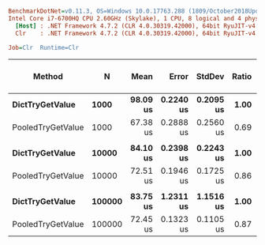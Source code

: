 ``` ini

BenchmarkDotNet=v0.11.3, OS=Windows 10.0.17763.288 (1809/October2018Update/Redstone5)
Intel Core i7-6700HQ CPU 2.60GHz (Skylake), 1 CPU, 8 logical and 4 physical cores
  [Host] : .NET Framework 4.7.2 (CLR 4.0.30319.42000), 64bit RyuJIT-v4.7.3260.0
  Clr    : .NET Framework 4.7.2 (CLR 4.0.30319.42000), 64bit RyuJIT-v4.7.3260.0

Job=Clr  Runtime=Clr  

```
|            Method |      N |     Mean |     Error |    StdDev | Ratio | Gen 0/1k Op | Gen 1/1k Op | Gen 2/1k Op | Allocated Memory/Op |
|------------------ |------- |---------:|----------:|----------:|------:|------------:|------------:|------------:|--------------------:|
|   **DictTryGetValue** |   **1000** | **98.09 us** | **0.2240 us** | **0.2095 us** |  **1.00** |           **-** |           **-** |           **-** |                   **-** |
| PooledTryGetValue |   1000 | 67.38 us | 0.2888 us | 0.2560 us |  0.69 |           - |           - |           - |                   - |
|                   |        |          |           |           |       |             |             |             |                     |
|   **DictTryGetValue** |  **10000** | **84.10 us** | **0.2398 us** | **0.2243 us** |  **1.00** |           **-** |           **-** |           **-** |                   **-** |
| PooledTryGetValue |  10000 | 72.51 us | 0.1946 us | 0.1725 us |  0.86 |           - |           - |           - |                   - |
|                   |        |          |           |           |       |             |             |             |                     |
|   **DictTryGetValue** | **100000** | **83.75 us** | **1.2311 us** | **1.1516 us** |  **1.00** |           **-** |           **-** |           **-** |                   **-** |
| PooledTryGetValue | 100000 | 72.45 us | 0.1323 us | 0.1105 us |  0.87 |           - |           - |           - |                   - |
